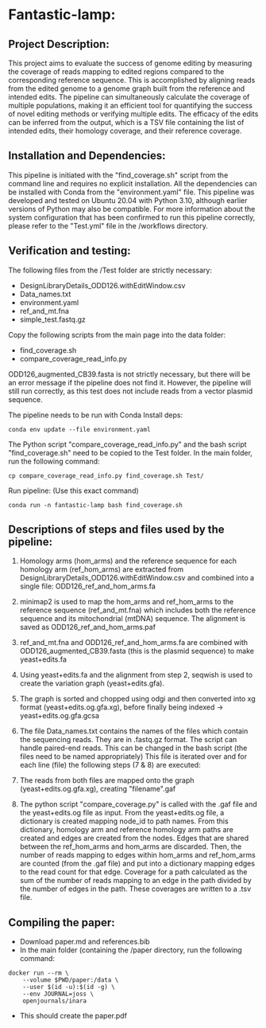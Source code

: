 # Fantastic-lamp:

## Project Description:
This project aims to evaluate the success of genome editing by measuring the coverage of reads mapping to edited 
regions compared to the corresponding reference sequence. This is accomplished by aligning reads from the edited genome
to a genome graph built from the reference and intended edits. The pipeline can simultaneously calculate the coverage 
of multiple populations, making it an efficient tool for quantifying the success of novel editing methods or verifying 
multiple edits. The efficacy of the edits can be inferred from the output, which is a TSV file containing the list of 
intended edits, their homology coverage, and their reference coverage. 

## Installation and Dependencies:
This pipeline is initiated with the "find_coverage.sh" script from the command line and requires no explicit installation.
All the dependencies can be installed with Conda from the "environment.yaml" file.
This pipeline was developed and tested on 
Ubuntu 20.04 with Python 3.10, although earlier versions of Python may also be compatible. For more information about 
the system configuration that has been confirmed to run this pipeline correctly, please refer to the "Test.yml" file in
the /workflows directory. 

## Verification and testing:
The following files from the /Test folder are strictly necessary:
- DesignLibraryDetails_ODD126.withEditWindow.csv
- Data_names.txt
- environment.yaml
- ref_and_mt.fna 
- simple_test.fastq.gz

Copy the following scripts from the main page into the data folder:
- find_coverage.sh
- compare_coverage_read_info.py

ODD126_augmented_CB39.fasta is not strictly necessary, but there will be an error message 
if the pipeline does not find it. However, the pipeline will still run correctly, as this test 
does not include reads from a vector plasmid sequence.

The pipeline needs to be run with Conda
Install deps:
```
conda env update --file environment.yaml
```
The Python script "compare_coverage_read_info.py" and the bash script "find_coverage.sh" need to be copied to the 
Test folder. In the main folder, run the following command:
```
cp compare_coverage_read_info.py find_coverage.sh Test/
```
Run pipeline: (Use this exact command)
```
conda run -n fantastic-lamp bash find_coverage.sh

```
## Descriptions of steps and files used by the pipeline:

1) Homology arms (hom_arms) and the reference sequence for each homology arm (ref_hom_arms)
are extracted from DesignLibraryDetails_ODD126.withEditWindow.csv and combined into a single file: ODD126_ref_and_hom_arms.fa

2) minimap2 is used to map the hom_arms and ref_hom_arms to the reference sequence (ref_and_mt.fna) which includes both the reference 
 sequence and its mitochondrial (mtDNA) sequence. The alignment is saved as ODD126_ref_and_hom_arms.paf
3) ref_and_mt.fna and ODD126_ref_and_hom_arms.fa are combined with ODD126_augmented_CB39.fasta (this is the plasmid sequence)
to make yeast+edits.fa
4) Using yeast+edits.fa and the alignment from step 2, seqwish is used to create the variation graph (yeast+edits.gfa).
5) The graph is sorted and chopped using odgi and then converted into xg format (yeast+edits.og.gfa.xg), before finally being 
indexed -> yeast+edits.og.gfa.gcsa
6) The file Data_names.txt contains the names of the files which contain the sequencing reads. They 
are in .fastq.gz format. The script can handle paired-end reads. This can be changed in the bash script (the files need to be named appropriately)
This file is iterated over and for each line (file) the following steps (7 & 8) are executed:
7) The reads from both files are mapped onto the graph (yeast+edits.og.gfa.xg), creating "filename".gaf
8) The python script "compare_coverage.py" is called with the .gaf file and the yeast+edits.og file as input.
From the yeast+edits.og file, a dictionary is created mapping node_id to path names. From this dictionary, homology arm
and reference homology arm paths are created and edges are created from the nodes. Edges that are shared
between the ref_hom_arms and hom_arms are discarded. Then, the number of reads mapping to edges within 
hom_arms and ref_hom_arms are counted (from the .gaf file) and put into a dictionary mapping edges to the read count for that
edge. Coverage for a path calculated as the sum of the number of reads mapping to an edge in the path divided by 
the number of edges in the path. These coverages are written to a .tsv file.

## Compiling the paper:
- Download paper.md and references.bib
- In the main folder (containing the /paper directory, run the following command:
```
docker run --rm \
    --volume $PWD/paper:/data \
    --user $(id -u):$(id -g) \
    --env JOURNAL=joss \
    openjournals/inara
```
- This should create the paper.pdf
